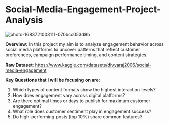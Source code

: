 # Social-Media-Engagement-Project-Analysis
![photo-1683721003111-070bcc053d8b](https://github.com/user-attachments/assets/8d990732-3762-4c81-9396-a2787be75317)


**Overview:**
In this project my aim is to analyze engagement behavior across social media platforms to uncover patterns that reflect customer preferences, campaign performance timing, and content strategies.

**Raw Dataset**: https://www.kaggle.com/datasets/divyaraj2006/social-media-engagement

**Key Questions that I will be focusing on are:**
1. Which types of content formats show the highest interaction levels?
2. How does engagement vary across digital platforms?
3. Are there optimal times or days to publish for maximum customer engagement?
4. What role does customer sentiment play in engagement success?
5. Do high-performing posts (top 10%) share common features?
